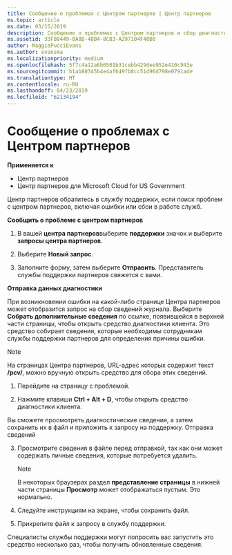 ```yaml
---
title: Сообщение о проблемах с Центром партнеров | Центр партнеров
ms.topic: article
ms.date: 03/15/2019
description: Сообщение о проблемах с Центром партнеров и сбор диагностической информации для сотрудников службы поддержки.
ms.assetid: 33FB8449-0A8B-48B4-8CB3-A297104F40B0
author: MaggiePucciEvans
ms.author: evansma
ms.localizationpriority: medium
ms.openlocfilehash: 5f7c4a12a6b6501b31cebb429dee952e410c943e
ms.sourcegitcommit: b1ab80345b4e4af649fb8cc51d96d798e0791ade
ms.translationtype: HT
ms.contentlocale: ru-RU
ms.lasthandoff: 04/23/2019
ms.locfileid: "62134194"
---
```

# <a name="report-problems-with-partner-center"></a>Сообщение о проблемах с Центром партнеров

**Применяется к**

-  Центр партнеров
-  Центр партнеров для Microsoft Cloud for US Government


Центр партнеров обратитесь в службу поддержки, если поиск проблем с центром партнеров, включая ошибки или сбои в работе служб.

**Сообщить о проблеме с центром партнеров**

1.  В вашей **центра партнеров**выберите **поддержки** значок и выберите **запросы центра партнеров**.

2.  Выберите **Новый запрос**.

3.  Заполните форму, затем выберите **Отправить**. Представитель службы поддержки партнеров свяжется с вами.

**Отправка данных диагностики**

При возникновении ошибки на какой-либо странице Центра партнеров может отобразится запрос на сбор сведений журнала. Выберите **Собрать дополнительные сведения** по ссылке, появившейся в верхней части страницы, чтобы открыть средство диагностики клиента. Это средство собирает сведения, которые необходимы сотрудникам службы поддержки партнеров для определения причины ошибки. 

>[!NOTE]
>На страницах Центра партнеров, URL-адрес которых содержит текст **/pcv/**, можно вручную открыть средство для сбора этих сведений.

1.  Перейдите на страницу с проблемой.

2.  Нажмите клавиши **Ctrl + Alt + D**, чтобы открыть средство диагностики клиента.

Вы сможете просмотреть диагностические сведения, а затем сохранить их в файл и приложить к запросу на поддержку. Отправка сведений

3.  Просмотрите сведения в файле перед отправкой, так как они может содержать личные сведения, которые потребуется удалить. 

    >[!NOTE]
    >В некоторых браузерах раздел **представление страницы** в нижней части страницы **Просмотр** может отображаться пустым. Это нормально.

4.  Следуйте инструкциям на экране, чтобы сохранить файл.

5.  Прикрепите файл к запросу в службу поддержки.

Специалисты службы поддержки могут попросить вас запустить это средство несколько раз, чтобы получить обновленные сведения.

